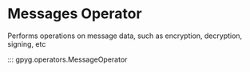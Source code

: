 # Messages Operator

Performs operations on message data, such as encryption, decryption, signing, etc

::: gpyg.operators.MessageOperator
